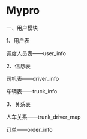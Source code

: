 # Mypro

一、用户模块

1、用户表

调度人员表——user_info

2、信息表

司机表——driver_info

车辆表——truck_info

3、关系表

人车关系——trunk_driver_map

订单——order_info

